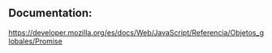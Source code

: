 <h2> Documentation: </h2>

https://developer.mozilla.org/es/docs/Web/JavaScript/Referencia/Objetos_globales/Promise